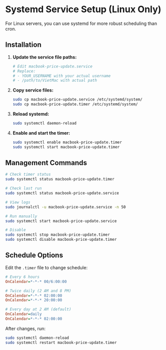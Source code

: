 # Systemd Service Setup (Linux Only)

For Linux servers, you can use systemd for more robust scheduling than cron.

## Installation

1. **Update the service file paths:**
   ```bash
   # Edit macbook-price-update.service
   # Replace:
   # - YOUR_USERNAME with your actual username
   # - /path/to/VietMac with actual path
   ```

2. **Copy service files:**
   ```bash
   sudo cp macbook-price-update.service /etc/systemd/system/
   sudo cp macbook-price-update.timer /etc/systemd/system/
   ```

3. **Reload systemd:**
   ```bash
   sudo systemctl daemon-reload
   ```

4. **Enable and start the timer:**
   ```bash
   sudo systemctl enable macbook-price-update.timer
   sudo systemctl start macbook-price-update.timer
   ```

## Management Commands

```bash
# Check timer status
sudo systemctl status macbook-price-update.timer

# Check last run
sudo systemctl status macbook-price-update.service

# View logs
sudo journalctl -u macbook-price-update.service -n 50

# Run manually
sudo systemctl start macbook-price-update.service

# Disable
sudo systemctl stop macbook-price-update.timer
sudo systemctl disable macbook-price-update.timer
```

## Schedule Options

Edit the `.timer` file to change schedule:

```ini
# Every 6 hours
OnCalendar=*-*-* 00/6:00:00

# Twice daily (2 AM and 8 PM)
OnCalendar=*-*-* 02:00:00
OnCalendar=*-*-* 20:00:00

# Every day at 2 AM (default)
OnCalendar=daily
OnCalendar=*-*-* 02:00:00
```

After changes, run:
```bash
sudo systemctl daemon-reload
sudo systemctl restart macbook-price-update.timer
```
